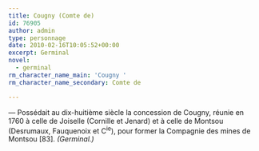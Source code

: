 ```yaml
---
title: Cougny (Comte de)
id: 76905
author: admin
type: personnage
date: 2010-02-16T10:05:52+00:00
excerpt: Germinal
novel:
  - germinal
rm_character_name_main: 'Cougny '
rm_character_name_secondary: Comte de

---
```

— Possédait au dix-huitième siècle la concession de Cougny, réunie en 1760 à celle de Joiselle (Cornille et Jenard) et à celle de Montsou (Desrumaux, Fauquenoix et C<sup>ie</sup>), pour former la Compagnie des mines de Montsou [83]. _(Germinal.)_